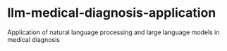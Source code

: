 # llm-medical-diagnosis-application
Application of natural language processing and large language models in medical diagnosis

